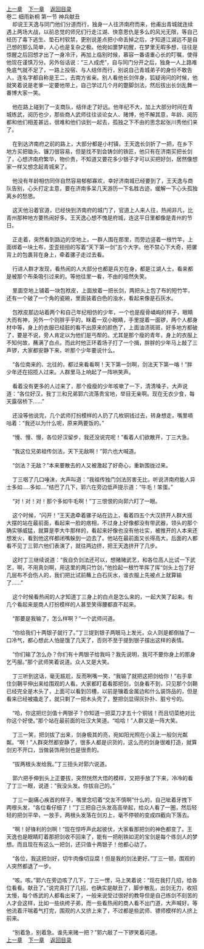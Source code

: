 
[上一章](https://github.com/xiaominghe2014/spider_book/blob/master/book/缺月梧桐/第27章.md)&nbsp;&nbsp;&nbsp;&nbsp;[下一章](https://github.com/xiaominghe2014/spider_book/blob/master/book/缺月梧桐/第29章.md)&nbsp;&nbsp;&nbsp;&nbsp;[返回目录](https://github.com/xiaominghe2014/spider_book/blob/master/book/缺月梧桐/README.md)
<br />卷二 细雨新桐 第一节 神兵献丑<br />&nbsp;&nbsp;&nbsp;&nbsp;却说王天逸与同门他们分道而行，独身一人往济南府而来，他甫出青城就连续遇上两场大战，以前总觉的师兄们行走江湖、快意恩仇是多么的风光无限，等自己经历了毒下逃生、垫石村软禁，更别说差点把小命丢掉之后，才知道江湖远不是自己想的那么简单，人心也是复杂之极。他宛如噩梦初醒，在梦里无暇多想，往往是惊醒之后回想才出了一身冷汗，再加上临别时候，慕容一番语重心长的叮嘱，使得他现在谨慎万分。另外俗话说：“三人成虎”，自与同门分开之后，独身一人上路难免底气就不足了，一路上投宿、与人结伴而行，别说自己青城弟子的身份不敢告人，连名字都自称是王二，去南方省亲。别人看他长剑伴身，狐疑询问的时候，他就笑着说是老爹一定要他带上，自己学过几个月的蹩脚剑法，然后拔出长剑乱舞一番博大家一笑。<br /><br />&nbsp;&nbsp;&nbsp;&nbsp;他在路上碰到了一支商队，结伴走了好远。他年纪不大，加上大部分时间在青城练武，阅历也少，那些商人武师往往谈论女人、赌博，他不解其意，年龄、阅历都和他们相差甚远，很难和他们谈到一起去，孤独之下不由的思念起张川秀他们来了。<br /><br />&nbsp;&nbsp;&nbsp;&nbsp;在到达济南府之前的路上，大部分都是小村镇，王天逸长剑折了一把，在乡下地方买把锄头、镰刀很容易，但是找不到会铸剑的铁匠，他只有在济南买把长剑了，心想济南府繁华，物价贵，不知道又要花多少银子才可以买把好剑，居然像想家一样又想念起青城来了。<br /><br />&nbsp;&nbsp;&nbsp;&nbsp;他没有年龄相仿同伴自然容易郁郁寡欢，幸好济南城已经要到了，王天逸与商队告别，心头打定主意，要在济南多呆几天游历一下名胜古迹，缓解一下心头孤独离乡的愁思。<br /><br />&nbsp;&nbsp;&nbsp;&nbsp;这天他沿着官道，已经快到济南府的城门了，官道上人来人往，热闹非凡，比青州那种地方要热闹好多。王天逸心想不愧是府城，连这平日里都像是青州的节日。<br /><br />&nbsp;&nbsp;&nbsp;&nbsp;正走着，突然看到路边的空地上，一群人围在那里，而旁边竖着一根竹竿，上面绑着一块土布，歪歪扭扭的写着“天下第一剑”五个大字。他不禁心下大奇，把骡背上的包裹背在身上，牵着骡子走过去看。<br /><br />&nbsp;&nbsp;&nbsp;&nbsp;行进人群才发现，看热闹的人大部分也都是兵刃在身，都是江湖人士，看来都是被那个布条吸引过来的。等他往里一看，不由的哑然失笑。<br /><br />&nbsp;&nbsp;&nbsp;&nbsp;里面空地上铺着一块包袱皮，上面放着一把长剑，两把头上包了布的短竹竿，还有一个破了一个角的瓷碗，里面装着白色的浊水，看起来像是石灰水。<br /><br />&nbsp;&nbsp;&nbsp;&nbsp;包袱皮那边站着两个和自己年纪相仿的少年，一个也是瘦骨嶙峋的样子，眼睛大而有神，另外一个则胖乎乎的，眯着一双小眼睛，手里提着一面锣，两个人都身材中等，身上的衣服已经脏的看不出原来的颜色了，上面油渍斑斑，好多地方都破了，要是不说，旁人肯定以为他们是丐帮的。尤其是那个瘦的青年，身上的衣服上不知何故，蘸满了白点。而此时他正环着场子打了一个揖，胖胖的少年马上敲了三声锣，大家都安静下来，听那个少年要说什么。<br /><br />&nbsp;&nbsp;&nbsp;&nbsp;“各位南来的、北往的，都过来看看啊！天下第一剑啊，剑法天下第一咯！”胖少年还在招揽人过来。人群里马上响起了一阵哄笑声。<br /><br />&nbsp;&nbsp;&nbsp;&nbsp;看着没有更多的人过来了，那个瘦瘦的少年咳嗽了一下，清清嗓子，大声说道：“各位好汉，我丁三和兄弟郭六流落贵宝地，举目无亲啊。现在无衣少食，每天露宿桥下……”<br /><br />&nbsp;&nbsp;&nbsp;&nbsp;还没等他说完，几个武师打扮模样的人扔了几枚铜钱过去，转身想走，嘴里嘀咕着：“我还以为什么呢，原来两要饭的。”<br /><br />&nbsp;&nbsp;&nbsp;&nbsp;“慢、慢、慢，各位好汉留步，我还没说完呢！”看着人们欲散开，丁三大急。<br /><br />&nbsp;&nbsp;&nbsp;&nbsp;“我这位兄弟祖传剑法，天下无敌啊！”郭六也大喊道。<br /><br />&nbsp;&nbsp;&nbsp;&nbsp;“剑法？无敌？”本来要散去的人又被激起了好奇心，重新围拢过来。<br /><br />&nbsp;&nbsp;&nbsp;&nbsp;丁三咽了几口唾沫，大声叫道：“我祖传独门剑法厉害无比，听说济南府能人异士多如…..多如….”结巴了几下，郭六在旁边低声提示道：“牛毛！笨蛋。”<br /><br />&nbsp;&nbsp;&nbsp;&nbsp;“对！对！对！那个多如牛毛啊！”丁三恨恨的向郭六盯了一眼。<br /><br />&nbsp;&nbsp;&nbsp;&nbsp;这个时候，“闪开！”王天逸牵着骡子站在边上，看着四五个大汉挤开人群大摇大摆的站在最前面，看起来一脸的痞相，不过身上好像都没有带武器，领头的那个确实够威猛，就算是李大牛那样的，看起来好像也没有他壮实，被推开的人本来还想发火，看到他这样都闭嘴躲到一边去了。他站在最前面又长得高大，后面的人都看不见丁三郭六他们表演了，就往两边挤，把王天逸挤开了几步。<br /><br />&nbsp;&nbsp;&nbsp;&nbsp;这时丁三继续说道：“我自负剑法还可以，想赌赌武艺，和各位高人比试一下武艺，啊，不用真剑啊，用这里的两只竹剑，”他捡起一根竹竿挥了挥“剑头上包了好几层布不会伤人的，我们把比试前蘸上白石灰水，谁衣服上先被点上就算输了……”<br /><br />&nbsp;&nbsp;&nbsp;&nbsp;这个时候看热闹的人才知道丁三身上的白点是怎么来的，一起大笑了起来。有几个看起来是商人打扮模样的人甚至笑得腰都直不起来。<br /><br />&nbsp;&nbsp;&nbsp;&nbsp;“那要是我输了，怎么样啊？”一个武师问道。<br /><br />&nbsp;&nbsp;&nbsp;&nbsp;“你给我们十两银子就行了。”丁三提到银子两眼马上发光，众人则是都倒抽了一口冷气，都心想此人怕是饿了几天了，否则不至于提到银子摆出这样的表情。<br /><br />&nbsp;&nbsp;&nbsp;&nbsp;“你们输了怎么办？你们有十两银子给我吗？我先说明，我可不要你身上的那身乞丐服。”那个武师笑着说道。众人又是大笑。<br /><br />&nbsp;&nbsp;&nbsp;&nbsp;丁三听到这话，毫无尴尬，反而咧嘴一笑，“我输了就把这把剑给你！”右手拿住剑鞘平伸出来给围观的人看。大家都盯着看那把剑，剑身看不到，只见那个剑鞘已经完全是木头了，上面可以看到凹槽，以前是镶着金属边和什么装饰品的，但是看来已经被撬走了，就只剩了一把木头壳了，整把剑显得灰扑扑、脏兮兮的。<br /><br />&nbsp;&nbsp;&nbsp;&nbsp;“哈，你这把烂剑值十两银子？你知道一把菜刀才五十个铜钱！而且切菜绝对比你这个好使。”那个站在最前面的壮汉大笑道。“哈哈！”人群又是一阵大笑。<br /><br />&nbsp;&nbsp;&nbsp;&nbsp;丁三一笑，把剑拔了出来，剑身极其的亮，宛如阳光照在小溪上一般剑光粼粼。“啊！”人群突然都安静了，很多人都是识货的，这么亮的剑身很难打造，就算剑刃不开口，当做装饰用剑也是很贵的。<br /><br />&nbsp;&nbsp;&nbsp;&nbsp;“拔两根头发给我。”丁三扭头对郭六说道。<br /><br />&nbsp;&nbsp;&nbsp;&nbsp;郭六把手伸到头上正要拔，突然恍然大悟的模样，又把手放了下来，冷冷的看了丁三一眼，说道：“我没头发。你拔自己的。”<br /><br />&nbsp;&nbsp;&nbsp;&nbsp;丁三一副痛心疾首的样子，嘴里念叨着“交友不慎啊”什么的，自己呲着牙拽下两根头发，“各位看仔细了！”丁三把自己头发高高举起，给众人看了一圈，然后轻轻的把剑平举，一放手，两根头发落在剑刃上，毫不停顿的变成四截向下落去。<br /><br />&nbsp;&nbsp;&nbsp;&nbsp;“啊！好锋利的剑啊！”现在惊呼声此起彼伏，大家看那把剑的神色都变了。王天逸也是眼睛盯着那把剑收不回来了，能有一把削铁如泥的宝剑是每个练剑人的梦想。而且现在有这么一把剑，还只值十两银子！他都心动了。<br /><br />&nbsp;&nbsp;&nbsp;&nbsp;“各位，我这把剑好，切牛肉像切豆腐！但是我的剑法更好。”丁三一顿，围观的人突然都退了一步。<br /><br />&nbsp;&nbsp;&nbsp;&nbsp;“咳。咳。”郭六在旁边咳了几下，丁三一愣，马上笑着说：“现在我打几招，给各位看看。献丑了。”说完真打了几招，也确实是献丑了，脚步散乱，出剑无力，收招太慢，每个练武的人都看出来了，一般来说受过很好的教导但是自己练剑不刻苦的人才会这样，比如一些纨绔子弟，而一些看热闹的商人看不出门道，大声喊好。等他流着汗喘着气打完，围观的人又挤上来了，不过都是些武师、镖师模样的人挤上前来。<br /><br />&nbsp;&nbsp;&nbsp;&nbsp;“别着急，别着急。谁先来赌一把？”郭六敲了一下锣笑着问道。 <br />
[上一章](https://github.com/xiaominghe2014/spider_book/blob/master/book/缺月梧桐/第27章.md)&nbsp;&nbsp;&nbsp;&nbsp;[下一章](https://github.com/xiaominghe2014/spider_book/blob/master/book/缺月梧桐/第29章.md)&nbsp;&nbsp;&nbsp;&nbsp;[返回目录](https://github.com/xiaominghe2014/spider_book/blob/master/book/缺月梧桐/README.md)
